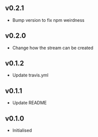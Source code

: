 ## v0.2.1

 * Bump version to fix npm weirdness

## v0.2.0

 * Change how the stream can be created

## v0.1.2

 * Update travis.yml

## v0.1.1

 * Update README
 
## v0.1.0

 * Initialised
